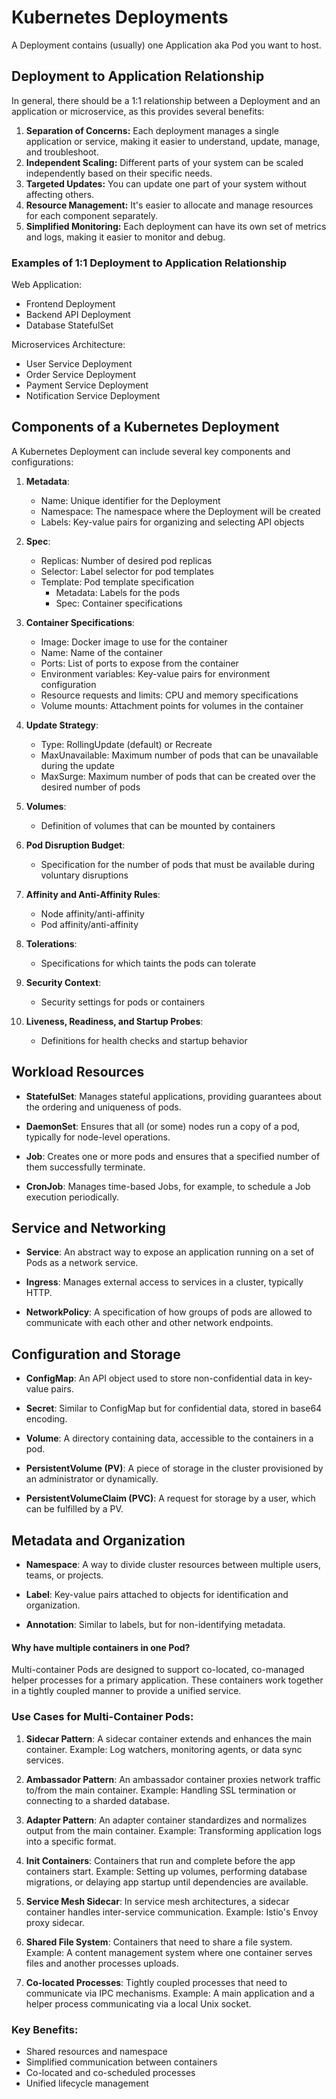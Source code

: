 # Kubernetes Deployments

A Deployment contains (usually) one Application aka Pod you want to host.

## Deployment to Application Relationship

In general, there should be a 1:1 relationship between a Deployment and an application or microservice, as this provides several benefits:

1. **Separation of Concerns:** Each deployment manages a single application or service, making it easier to understand, update, manage, and troubleshoot.
2. **Independent Scaling:** Different parts of your system can be scaled independently based on their specific needs.
3. **Targeted Updates:** You can update one part of your system without affecting others.
4. **Resource Management:** It's easier to allocate and manage resources for each component separately.
5. **Simplified Monitoring:** Each deployment can have its own set of metrics and logs, making it easier to monitor and debug.

### Examples of 1:1 Deployment to Application Relationship

Web Application:

- Frontend Deployment
- Backend API Deployment
- Database StatefulSet

Microservices Architecture:

- User Service Deployment
- Order Service Deployment
- Payment Service Deployment
- Notification Service Deployment

## Components of a Kubernetes Deployment

A Kubernetes Deployment can include several key components and configurations:

1. **Metadata**:
   - Name: Unique identifier for the Deployment
   - Namespace: The namespace where the Deployment will be created
   - Labels: Key-value pairs for organizing and selecting API objects

2. **Spec**:
   - Replicas: Number of desired pod replicas
   - Selector: Label selector for pod templates
   - Template: Pod template specification
     - Metadata: Labels for the pods
     - Spec: Container specifications

3. **Container Specifications**:
   - Image: Docker image to use for the container
   - Name: Name of the container
   - Ports: List of ports to expose from the container
   - Environment variables: Key-value pairs for environment configuration
   - Resource requests and limits: CPU and memory specifications
   - Volume mounts: Attachment points for volumes in the container

4. **Update Strategy**:
   - Type: RollingUpdate (default) or Recreate
   - MaxUnavailable: Maximum number of pods that can be unavailable during the update
   - MaxSurge: Maximum number of pods that can be created over the desired number of pods

5. **Volumes**:
   - Definition of volumes that can be mounted by containers

6. **Pod Disruption Budget**:
   - Specification for the number of pods that must be available during voluntary disruptions

7. **Affinity and Anti-Affinity Rules**:
   - Node affinity/anti-affinity
   - Pod affinity/anti-affinity

8. **Tolerations**:
   - Specifications for which taints the pods can tolerate

9. **Security Context**:
   - Security settings for pods or containers

10. **Liveness, Readiness, and Startup Probes**:
    - Definitions for health checks and startup behavior


## Workload Resources

- **StatefulSet**: Manages stateful applications, providing guarantees about the ordering and uniqueness of pods.

- **DaemonSet**: Ensures that all (or some) nodes run a copy of a pod, typically for node-level operations.

- **Job**: Creates one or more pods and ensures that a specified number of them successfully terminate.

- **CronJob**: Manages time-based Jobs, for example, to schedule a Job execution periodically.

## Service and Networking

- **Service**: An abstract way to expose an application running on a set of Pods as a network service.

- **Ingress**: Manages external access to services in a cluster, typically HTTP.

- **NetworkPolicy**: A specification of how groups of pods are allowed to communicate with each other and other network endpoints.

## Configuration and Storage

- **ConfigMap**: An API object used to store non-confidential data in key-value pairs.

- **Secret**: Similar to ConfigMap but for confidential data, stored in base64 encoding.

- **Volume**: A directory containing data, accessible to the containers in a pod.

- **PersistentVolume (PV)**: A piece of storage in the cluster provisioned by an administrator or dynamically.

- **PersistentVolumeClaim (PVC)**: A request for storage by a user, which can be fulfilled by a PV.

## Metadata and Organization

- **Namespace**: A way to divide cluster resources between multiple users, teams, or projects.

- **Label**: Key-value pairs attached to objects for identification and organization.

- **Annotation**: Similar to labels, but for non-identifying metadata.


#### Why have multiple containers in one Pod?

Multi-container Pods are designed to support co-located, co-managed helper processes for a primary application. These containers work together in a tightly coupled manner to provide a unified service.

### Use Cases for Multi-Container Pods:

1. **Sidecar Pattern**: 
   A sidecar container extends and enhances the main container.
   Example: Log watchers, monitoring agents, or data sync services.

2. **Ambassador Pattern**: 
   An ambassador container proxies network traffic to/from the main container.
   Example: Handling SSL termination or connecting to a sharded database.

3. **Adapter Pattern**: 
   An adapter container standardizes and normalizes output from the main container.
   Example: Transforming application logs into a specific format.

4. **Init Containers**: 
   Containers that run and complete before the app containers start.
   Example: Setting up volumes, performing database migrations, or delaying app startup until dependencies are available.

5. **Service Mesh Sidecar**: 
   In service mesh architectures, a sidecar container handles inter-service communication.
   Example: Istio's Envoy proxy sidecar.

6. **Shared File System**: 
   Containers that need to share a file system.
   Example: A content management system where one container serves files and another processes uploads.

7. **Co-located Processes**: 
   Tightly coupled processes that need to communicate via IPC mechanisms.
   Example: A main application and a helper process communicating via a local Unix socket.

### Key Benefits:

- Shared resources and namespace
- Simplified communication between containers
- Co-located and co-scheduled processes
- Unified lifecycle management

